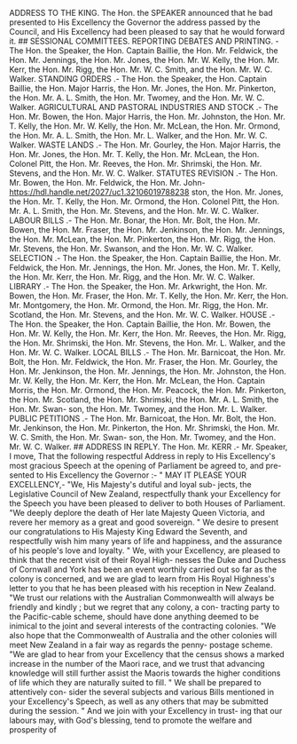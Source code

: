 ADDRESS TO THE KING. The Hon. the SPEAKER announced that he bad presented to His Excellency the Governor the address passed by the Council, and His Excellency had been pleased to say that he would forward it. ## SESSIONAL COMMITTEES. REPORTING DEBATES AND PRINTING. - The Hon. the Speaker, the Hon. Captain Baillie, the Hon. Mr. Feldwick, the Hon. Mr. Jennings, the Hon. Mr. Jones, the Hon. Mr. W. Kelly, the Hon. Mr. Kerr, the Hon. Mr. Rigg, the Hon. Mr. W. C. Smith, and the Hon. Mr. W. C. Walker. STANDING ORDERS .- The Hon. the Speaker, the Hon. Captain Baillie, the Hon. Major Harris, the Hon. Mr. Jones, the Hon. Mr. Pinkerton, the Hon. Mr. A. L. Smith, the Hon. Mr. Twomey, and the Hon. Mr. W. C. Walker. AGRICULTURAL AND PASTORAL INDUSTRIES AND STOCK .- The Hon. Mr. Bowen, the Hon. Major Harris, the Hon. Mr. Johnston, the Hon. Mr. T. Kelly, the Hon. Mr. W. Kelly, the Hon. Mr. McLean, the Hon. Mr. Ormond, the Hon. Mr. A. L. Smith, the Hon. Mr. L. Walker, and the Hon. Mr. W. C. Walker. WASTE LANDS .- The Hon. Mr. Gourley, the Hon. Major Harris, the Hon. Mr. Jones, the Hon. Mr. T. Kelly, the Hon. Mr. McLean, the Hon. Colonel Pitt, the Hon. Mr. Reeves, the Hon. Mr. Shrimski, the Hon. Mr. Stevens, and the Hon. Mr. W. C. Walker. STATUTES REVISION .- The Hon. Mr. Bowen, the Hon. Mr. Feldwick, the Hon. Mr. John- https://hdl.handle.net/2027/uc1.32106019788238 ston, the Hon. Mr. Jones, the Hon. Mr. T. Kelly, the Hon. Mr. Ormond, the Hon. Colonel Pitt, the Hon. Mr. A. L. Smith, the Hon. Mr. Stevens, and the Hon. Mr. W. C. Walker. LABOUR BILLS .- The Hon. Mr. Bonar, the Hon. Mr. Bolt, the Hon. Mr. Bowen, the Hon. Mr. Fraser, the Hon. Mr. Jenkinson, the Hon. Mr. Jennings, the Hon. Mr. McLean, the Hon. Mr. Pinkerton, the Hon. Mr. Rigg, the Hon. Mr. Stevens, the Hon. Mr. Swanson, and the Hon. Mr. W. C. Walker. SELECTION .- The Hon. the Speaker, the Hon. Captain Baillie, the Hon. Mr. Feldwick, the Hon. Mr. Jennings, the Hon. Mr. Jones, the Hon. Mr. T. Kelly, the Hon. Mr. Kerr, the Hon. Mr. Rigg, and the Hon. Mr. W. C. Walker. LIBRARY .- The Hon. the Speaker, the Hon. Mr. Arkwright, the Hon. Mr. Bowen, the Hon. Mr. Fraser, the Hon. Mr. T. Kelly, the Hon. Mr. Kerr, the Hon. Mr. Montgomery, the Hon. Mr. Ormond, the Hon. Mr. Rigg, the Hon. Mr. Scotland, the Hon. Mr. Stevens, and the Hon. Mr. W. C. Walker. HOUSE .- The Hon. the Speaker, the Hon. Captain Baillie, the Hon. Mr. Bowen, the Hon. Mr. W. Kelly, the Hon. Mr. Kerr, the Hon. Mr. Reeves, the Hon. Mr. Rigg, the Hon. Mr. Shrimski, the Hon. Mr. Stevens, the Hon. Mr. L. Walker, and the Hon. Mr. W. C. Walker. LOCAL BILLS .- The Hon. Mr. Barnicoat, the Hon. Mr. Bolt, the Hon. Mr. Feldwick, the Hon. Mr. Fraser, the Hon. Mr. Gourley, the Hon. Mr. Jenkinson, the Hon. Mr. Jennings, the Hon. Mr. Johnston, the Hon. Mr. W. Kelly, the Hon. Mr. Kerr, the Hon. Mr. McLean, the Hon. Captain Morris, the Hon. Mr. Ormond, the Hon. Mr. Peacock, the Hon. Mr. Pinkerton, the Hon. Mr. Scotland, the Hon. Mr. Shrimski, the Hon. Mr. A. L. Smith, the Hon. Mr. Swan- son, the Hon. Mr. Twomey, and the Hon. Mr. L. Walker. PUBLIC PETITIONS .- The Hon. Mr. Barnicoat, the Hon. Mr. Bolt, the Hon. Mr. Jenkinson, the Hon. Mr. Pinkerton, the Hon. Mr. Shrimski, the Hon. Mr. W. C. Smith, the Hon. Mr. Swan- son, the Hon. Mr. Twomey, and the Hon. Mr. W. C. Walker. ## ADDRESS IN REPLY. The Hon. Mr. KERR .- Mr. Speaker, I move, That the following respectful Address in reply to His Excellency's most gracious Speech at the opening of Parliament be agreed to, and pre- sented to His Excellency the Governor :- " MAY IT PLEASE YOUR EXCELLENCY,- "We, His Majesty's dutiful and loyal sub- jects, the Legislative Council of New Zealand, respectfully thank your Excellency for the Speech you have been pleased to deliver to both Houses of Parliament. "We deeply deplore the death of Her late Majesty Queen Victoria, and revere her memory as a great and good sovereign. " We desire to present our congratulations to His Majesty King Edward the Seventh, and respectfully wish him many years of life and happiness, and the assurance of his people's love and loyalty. " We, with your Excellency, are pleased to think that the recent visit of their Royal High- nesses the Duke and Duchess of Cornwall and York has been an event worthily carried out so far as the colony is concerned, and we are glad to learn from His Royal Highness's letter to you that he has been pleased with his reception in New Zealand. "We trust our relations with the Australian Commonwealth will always be friendly and kindly ; but we regret that any colony, a con- tracting party to the Pacific-cable scheme, should have done anything deemed to be inimical to the joint and several interests of the contracting colonies. "We also hope that the Commonwealth of Australia and the other colonies will meet New Zealand in a fair way as regards the penny- postage scheme. "We are glad to hear from your Excellency that the census shows a marked increase in the number of the Maori race, and we trust that advancing knowledge will still further assist the Maoris towards the higher conditions of life which they are naturally suited to fill. " We shall be prepared to attentively con- sider the several subjects and various Bills mentioned in your Excellency's Speech, as well as any others that may be submitted during the session. " And we join with your Excellency in trust- ing that our labours may, with God's blessing, tend to promote the welfare and prosperity of 
